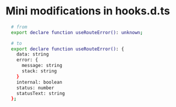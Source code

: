 # Mini modifications in hooks.d.ts

```bash
  # from
  export declare function useRouteError(): unknown;

  # to
  export declare function useRouteError(): {
    data: string
    error: {
      message: string
      stack: string
    }
    internal: boolean
    status: number
    statusText: string
  };
```

